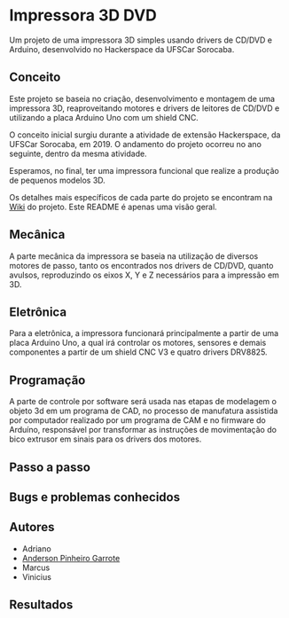 # Impressora 3D DVD
 Um projeto de uma impressora 3D simples usando drivers de CD/DVD e Arduino, desenvolvido no Hackerspace da UFSCar Sorocaba.

## Conceito
Este projeto se baseia no criação, desenvolvimento e montagem de uma impressora 3D, reaproveitando motores e drivers de leitores de CD/DVD e utilizando a placa Arduino Uno com um shield CNC.

O conceito inicial surgiu durante a atividade de extensão Hackerspace, da UFSCar Sorocaba, em 2019. O andamento do projeto ocorreu no ano seguinte, dentro da mesma atividade.

Esperamos, no final, ter uma impressora funcional que realize a produção de pequenos modelos 3D.

Os detalhes mais específicos de cada parte do projeto se encontram na [Wiki](https://github.com/AndersonGarrote/impressora_3D_DVD/wiki) do projeto. Este README é apenas uma visão geral.

## Mecânica
A parte mecânica da impressora se baseia na utilização de diversos motores de passo, tanto os encontrados nos drivers de CD/DVD, quanto avulsos, reproduzindo os eixos X, Y e Z necessários para a impressão em 3D.

## Eletrônica
Para a eletrônica, a impressora funcionará principalmente a partir de uma placa Arduino Uno, a qual irá controlar os motores, sensores e demais componentes a partir de um shield CNC V3 e quatro drivers DRV8825.

## Programação
A parte de controle por software será usada nas etapas de modelagem o objeto 3d em um programa de CAD, no processo de manufatura assistida por computador realizado por um programa de CAM e no firmware do Arduíno, responsável por transformar as instruções de movimentação do bico extrusor em sinais para os drivers dos motores.  

## Passo a passo

## Bugs e problemas conhecidos

## Autores 
- Adriano
- [Anderson Pinheiro Garrote](https://github.com/AndersonGarrote)
- Marcus
- Vinicius

## Resultados


